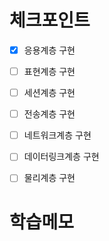 # 체크포인트

- [x] 응용계층 구현
- [ ] 표현계층 구현
- [ ] 세션계층 구현
- [ ] 전송계층 구현
- [ ] 네트워크계층 구현
- [ ] 데이터링크계층 구현
- [ ] 물리계층 구현


# 학습메모

